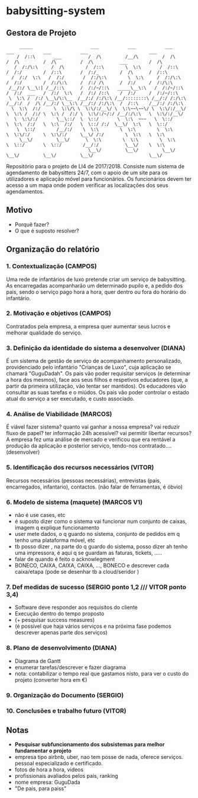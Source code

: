 # babysitting-system

## Gestora de Projeto

```text
     _____                      ___           ___           ___                    ___           ___           ___                       ___
    /  /::\       ___          /  /\         /__/\         /  /\                  /  /\         /  /\         /  /\          ___        /  /\
   /  /:/\:\     /  /\        /  /::\        \  \:\       /  /::\                /  /:/        /  /::\       /  /:/_        /  /\      /  /::\
  /  /:/  \:\   /  /:/       /  /:/\:\        \  \:\     /  /:/\:\              /  /:/        /  /:/\:\     /  /:/ /\      /  /:/     /  /:/\:\
 /__/:/ \__\:| /__/::\      /  /:/~/::\   _____\__\:\   /  /:/~/::\            /  /:/  ___   /  /:/  \:\   /  /:/ /::\    /  /:/     /  /:/~/::\
 \  \:\ /  /:/ \__\/\:\__  /__/:/ /:/\:\ /__/::::::::\ /__/:/ /:/\:\          /__/:/  /  /\ /__/:/ \__\:\ /__/:/ /:/\:\  /  /::\    /__/:/ /:/\:\
  \  \:\  /:/     \  \:\/\ \  \:\/:/__\/ \  \:\~~\~~\/ \  \:\/:/__\/          \  \:\ /  /:/ \  \:\ /  /:/ \  \:\/:/~/:/ /__/:/\:\   \  \:\/:/__\/
   \  \:\/:/       \__\::/  \  \::/       \  \:\  ~~~   \  \::/                \  \:\  /:/   \  \:\  /:/   \  \::/ /:/  \__\/  \:\   \  \::/
    \  \::/        /__/:/    \  \:\        \  \:\        \  \:\                 \  \:\/:/     \  \:\/:/     \__\/ /:/        \  \:\   \  \:\
     \__\/         \__\/      \  \:\        \  \:\        \  \:\                 \  \::/       \  \::/        /__/:/          \__\/    \  \:\
                               \__\/         \__\/         \__\/                  \__\/         \__\/         \__\/                     \__\/
```

Repositório para o projeto de LI4 de 2017/2018. Consiste num sistema de agendamento de babysitters 24/7, com o apoio de um site para os utilizadores e aplicação móvel para funcionários.
Os funcionários devem ter acesso a um mapa onde podem verificar as localizações dos seus agendamentos.

## Motivo

* Porquê fazer?
* O que é suposto resolver?

## Organização do relatório

### 1. Contextualização (CAMPOS)

Uma rede de infantários de luxo pretende criar um serviço de babysitting. As encarregadas acompanharão um determinado pupilo e, a pedido dos pais, sendo o serviço pago hora a hora, quer dentro ou fora do horário do infantário.

### 2. Motivação e objetivos (CAMPOS)

Contratados pela empresa, a empresa quer aumentar seus lucros e melhorar qualidade do serviço.

### 3. Definição da identidade do sistema a desenvolver (DIANA)

É um sistema de gestão de serviço de acompanhamento personalizado, providenciado pelo infantário "Crianças de Luxo", cuja aplicação se chamará "GuguDadah". Os pais vão poder requisitar serviços (e determinar a hora dos mesmos), face aos seus filhos e respetivos educadores (que, a partir da primeira utilização, vão tentar ser mantidos). Os educadores vão consultar as suas tarefas e o miúdos. Os pais vão poder controlar o estado atual do serviço a ser executado, e custo associado.

### 4. Análise de Viabilidade (MARCOS)

É viável fazer sistema? quanto vai ganhar a nossa empresa? vai reduzir fluxo de papel? ter informação 24h acessível? vai permitir libertar recursos?
A empresa fez uma análise de mercado e verificou que era rentável a produção da aplicação e posterior serviço, tendo-nos contratado.... (desenvolver)

### 5. Identificação dos recursos necessários (VITOR)

Recursos necessários (pessoas necessárias), entrevistas (pais, encarregados, infantario), contactos.
(não falar de ferramentas, é óbvio)

### 6. Modelo de sistema (maquete) (MARCOS V1)

* não é use cases, etc
* é suposto dizer como o sistema vai funcionar num conjunto de caixas, imagem q explique funcionamento
* user mete dados, o q guardo no sistema, conjunto de pedidos em q tenho uma plataforma móvel, etc
* tb posso dizer , na parte do q guardo do sistema, posso dizer ah tenho uma impressora, é aqui q se guardam as faturas, tickets, .....
* falar de quando é feito o acknowlegment
* BONECO, CAIXA, CAIXA, CAIXA, ..., BONECO e descrever cada caixa/etapa (pode se desenhar tb a cloud/seridor )

### 7. Def medidas de sucesso (SERGIO ponto 1,2   ///   VITOR ponto 3,4)

* Software deve responder aos requisitos do cliente
* Execução dentro do tempo proposto
* (+ pesquisar success measures)
* (é possível que haja vários serviços e na próxima fase podemos descrever apenas parte dos serviços)

### 8. Plano de desenvolvimento (DIANA)

* Diagrama de Gantt
* enumerar tarefas/descrever e fazer diagrama
* nota: contabilizar o tempo real que gastamos nisto, para ver o custo do projeto (converter hora em €)

### 9. Organização do Documento (SERGIO)

### 10. Conclusões e trabalho futuro (VITOR)

## Notas

* **Pesquisar subfuncionamento dos subsistemas para melhor fundamentar o projeto**
* empresa tipo airbnb, uber, nao tem posse de nada, oferece serviços. pessoal especializado e certificado.
* fotos de hora a hora, videos
* profissionais avaliados pelos pais, ranking
* nome empresa: GuguDada
* "De pais, para paiss"
